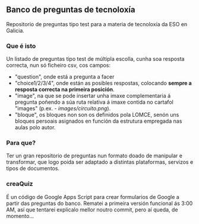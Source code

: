 ## Banco de preguntas de tecnoloxía
Repositorio de preguntas tipo test para a materia de tecnoloxía da ESO en Galicia.
### Que é isto
Un listado de preguntas tipo test de múltipla escolla, cunha soa resposta correcta, nun só ficheiro csv, cos campos:
 * "question", onde está a pregunta a facer
 * "choice1/2/3/4", onde están as posibles respostas, colocando __sempre a resposta correcta na primeira posición__.
 * "image", na que se pode insertar unha imaxe complementaria á pregunta poñendo a súa ruta relativa á imaxe contida no cartafol "images" (p.ex. - _images/circuito.png_).
 * "bloque", os bloques non son os definidos pola LOMCE, senón uns bloques persoais asignados en función da estrutura empregada nas aulas polo autor.
### Para que?
Ter un gran repositorio de preguntas nun formato doado de manipular e transformar, que logo poida ser adaptado a distintas plataformas, servizos e tipos de documentos.
### creaQuiz
É un código de Google Apps Script para crear formularios de Google a partir das preguntas do banco. Rematei a primeira versión funcional ás 3:00 AM, así que tentarei explicalo mellor noutro commit, pero aí queda, de momento...
